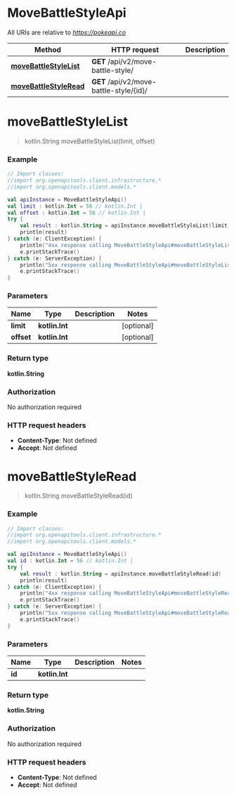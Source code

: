 # MoveBattleStyleApi

All URIs are relative to *https://pokeapi.co*

Method | HTTP request | Description
------------- | ------------- | -------------
[**moveBattleStyleList**](MoveBattleStyleApi.md#moveBattleStyleList) | **GET** /api/v2/move-battle-style/ | 
[**moveBattleStyleRead**](MoveBattleStyleApi.md#moveBattleStyleRead) | **GET** /api/v2/move-battle-style/{id}/ | 


<a name="moveBattleStyleList"></a>
# **moveBattleStyleList**
> kotlin.String moveBattleStyleList(limit, offset)



### Example
```kotlin
// Import classes:
//import org.openapitools.client.infrastructure.*
//import org.openapitools.client.models.*

val apiInstance = MoveBattleStyleApi()
val limit : kotlin.Int = 56 // kotlin.Int | 
val offset : kotlin.Int = 56 // kotlin.Int | 
try {
    val result : kotlin.String = apiInstance.moveBattleStyleList(limit, offset)
    println(result)
} catch (e: ClientException) {
    println("4xx response calling MoveBattleStyleApi#moveBattleStyleList")
    e.printStackTrace()
} catch (e: ServerException) {
    println("5xx response calling MoveBattleStyleApi#moveBattleStyleList")
    e.printStackTrace()
}
```

### Parameters

Name | Type | Description  | Notes
------------- | ------------- | ------------- | -------------
 **limit** | **kotlin.Int**|  | [optional]
 **offset** | **kotlin.Int**|  | [optional]

### Return type

**kotlin.String**

### Authorization

No authorization required

### HTTP request headers

 - **Content-Type**: Not defined
 - **Accept**: Not defined

<a name="moveBattleStyleRead"></a>
# **moveBattleStyleRead**
> kotlin.String moveBattleStyleRead(id)



### Example
```kotlin
// Import classes:
//import org.openapitools.client.infrastructure.*
//import org.openapitools.client.models.*

val apiInstance = MoveBattleStyleApi()
val id : kotlin.Int = 56 // kotlin.Int | 
try {
    val result : kotlin.String = apiInstance.moveBattleStyleRead(id)
    println(result)
} catch (e: ClientException) {
    println("4xx response calling MoveBattleStyleApi#moveBattleStyleRead")
    e.printStackTrace()
} catch (e: ServerException) {
    println("5xx response calling MoveBattleStyleApi#moveBattleStyleRead")
    e.printStackTrace()
}
```

### Parameters

Name | Type | Description  | Notes
------------- | ------------- | ------------- | -------------
 **id** | **kotlin.Int**|  |

### Return type

**kotlin.String**

### Authorization

No authorization required

### HTTP request headers

 - **Content-Type**: Not defined
 - **Accept**: Not defined


